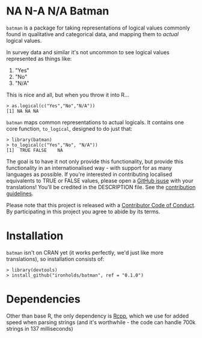 # NA N-A N/A Batman

`batman` is a package for taking representations of logical values commonly found in qualitative and categorical data, and mapping them to *actual* logical values.

In survey data and similar it's not uncommon to see logical values represented as things like:

1. "Yes"
2. "No"
3. "N/A"

This is nice and all, but when you throw it into R...

    > as.logical(c("Yes","No","N/A"))
    [1] NA NA NA
    
`batman` maps common representations to actual logicals. It contains one core function, `to_logical`, designed to do just that:

    > library(batman)
    > to_logical(c("Yes","No", "N/A"))
    [1]  TRUE FALSE    NA

The goal is to have it not only provide this functionality, but provide this functionality in an internationalised way -
with support for as many languages as possible. If you're interested in contributing localised equivalents to TRUE or FALSE
values, please open a [GitHub isuse](https://github.com/Ironholds/batman/issues) with your translations! You'll
be credited in the DESCRIPTION file. See the [contribution guidelines](https://github.com/Ironholds/batman/blob/master/CONTRIBUTING.md).

Please note that this project is released with a [Contributor Code of Conduct](https://github.com/Ironholds/batman/blob/master/CONDUCT.md). By participating in this project
you agree to abide by its terms.

# Installation

`batman` isn't on CRAN yet (it works perfectly, we'd just like more translations), so installation consists of:

    > library(devtools)
    > install_github("ironholds/batman", ref = "0.1.0")

# Dependencies

Other than base R, the only dependency is [Rcpp](https://cran.r-project.org/web/packages/Rcpp/index.html), which
we use for added speed when parsing strings (and it's worthwhile - the code can handle 700k strings in 137 milliseconds)
